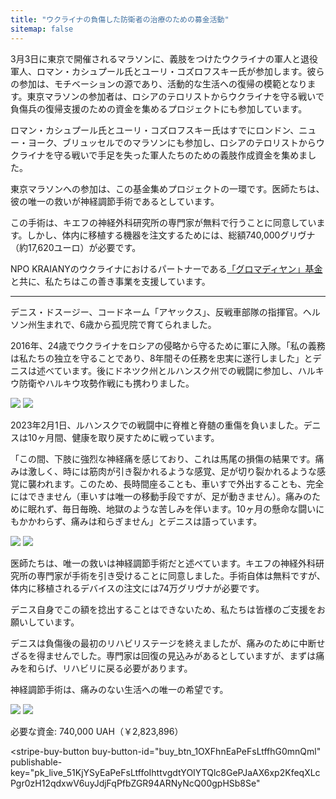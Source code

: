```yaml
---
title: "ウクライナの負傷した防衛者の治療のための募金活動"
sitemap: false
---
```


3月3日に東京で開催されるマラソンに、義肢をつけたウクライナの軍人と退役軍人、ロマン・カシュプール氏とユーリ・コズロフスキー氏が参加します。彼らの参加は、モチベーションの源であり、活動的な生活への復帰の模範となります。東京マラソンの参加者は、ロシアのテロリストからウクライナを守る戦いで負傷兵の復帰支援のための資金を集めるプロジェクトにも参加しています。

ロマン・カシュプール氏とユーリ・コズロフスキー氏はすでにロンドン、ニュー・ヨーク、ブリュッセルでのマラソンにも参加し、ロシアのテロリストからウクライナを守る戦いで手足を失った軍人たちのための義肢作成資金を集めました。

東京マラソンへの参加は、この基金集めプロジェクトの一環です。医師たちは、彼の唯一の救いが神経調節手術であるとしています。

この手術は、キエフの神経外科研究所の専門家が無料で行うことに同意しています。しかし、体内に移植する機器を注文するためには、総額740,000グリヴナ（約17,620ユーロ）が必要です。

NPO KRAIANYのウクライナにおけるパートナーである[「グロマディヤン」基金](https://ctzn24.com/en)と共に、私たちはこの善き事業を支援しています。

<hr />

デニス・ドスージー、コードネーム「アヤックス」、反戦車部隊の指揮官。ヘルソン州生まれで、6歳から孤児院で育てられました。

2016年、24歳でウクライナをロシアの侵略から守るために軍に入隊。「私の義務は私たちの独立を守ることであり、8年間その任務を忠実に遂行しました」とデニスは述べています。後にドネツク州とルハンスク州での戦闘に参加し、ハルキウ防衛やハルキウ攻勢作戦にも携わりました。

<div class="gallery">
  <img src="/assets/images/pages/denys-dosuzhy/01.jpg" />
  <img src="/assets/images/pages/denys-dosuzhy/02.jpg" />
</div>

2023年2月1日、ルハンスクでの戦闘中に脊椎と脊髄の重傷を負いました。デニスは10ヶ月間、健康を取り戻すために戦っています。

「この間、下肢に強烈な神経痛を感じており、これは馬尾の損傷の結果です。痛みは激しく、時には筋肉が引き裂かれるような感覚、足が切り裂かれるような感覚に襲われます。このため、長時間座ることも、車いすで外出することも、完全にはできません（車いすは唯一の移動手段ですが、足が動きません）。痛みのために眠れず、毎日毎晩、地獄のような苦しみを伴います。10ヶ月の懸命な闘いにもかかわらず、痛みは和らぎません」とデニスは語っています。

<div class="gallery">
  <img src="/assets/images/pages/denys-dosuzhy/03.jpg" />
  <img src="/assets/images/pages/denys-dosuzhy/04.jpg" />
</div>


医師たちは、唯一の救いは神経調節手術だと述べています。キエフの神経外科研究所の専門家が手術を引き受けることに同意しました。手術自体は無料ですが、体内に移植されるデバイスの注文には74万グリヴナが必要です。

デニス自身でこの額を捻出することはできないため、私たちは皆様のご支援をお願いしています。

デニスは負傷後の最初のリハビリステージを終えましたが、痛みのために中断せざるを得ませんでした。専門家は回復の見込みがあるとしていますが、まずは痛みを和らげ、リハビリに戻る必要があります。

神経調節手術は、痛みのない生活への唯一の希望です。

<div class="gallery">
  <img src="/assets/images/pages/denys-dosuzhy/05.jpg" />
  <img src="/assets/images/pages/denys-dosuzhy/06.jpg" />
</div>

必要な資金: 740,000 UAH（￥2,823,896）

<script async
  src="https://js.stripe.com/v3/buy-button.js">
</script>

<stripe-buy-button
  buy-button-id="buy_btn_1OXFhnEaPeFsLtffhG0mnQml"
  publishable-key="pk_live_51KjYSyEaPeFsLtffoIhttvgdtYOIYTQlc8GePJaAX6xp2KfeqXLcPgr0zH12qdxwV6uyJdjFqPfbZGR94ARNyNcQ00gpHSb8Se"
>
</stripe-buy-button>

